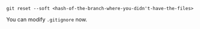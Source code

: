 `git reset --soft <hash-of-the-branch-where-you-didn't-have-the-files>`

You can modify `.gitignore` now.
